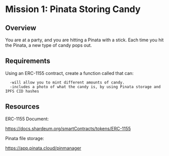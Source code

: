 # Mission 1: Pinata Storing Candy

## Overview

You are at a party, and you are hitting a Pinata with a stick.
Each time you hit the Pinata, a new type of candy pops out.

## Requirements

Using an ERC-1155 contract, create a function called that can:

      -will allow you to mint different amounts of candy.
      -includes a photo of what the candy is, by using Pinata storage and IPFS CID hashes

## Resources

ERC-1155 Document:

https://docs.shardeum.org/smartContracts/tokens/ERC-1155

Pinata file storage:

https://app.pinata.cloud/pinmanager
